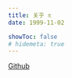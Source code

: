 ```yaml
---
title: 关于 ♏
date: 1999-11-02

showToc: false
# hidemeta: true
---
```


[Github](https://github.com/ewigl)
